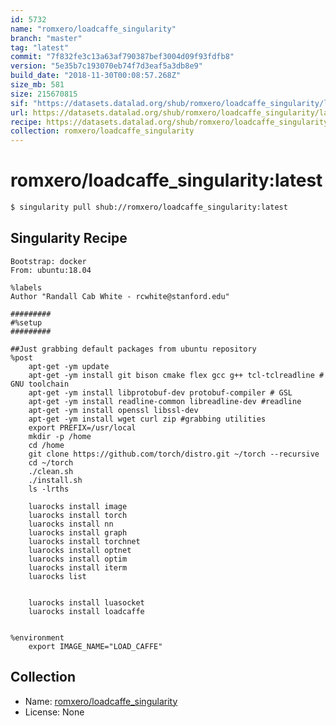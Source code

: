 ```yaml
---
id: 5732
name: "romxero/loadcaffe_singularity"
branch: "master"
tag: "latest"
commit: "7f832fe3c13a63af790387bef3004d09f93fdfb8"
version: "5e35b7c193070eb74f7d3eaf5a3db8e9"
build_date: "2018-11-30T00:08:57.268Z"
size_mb: 581
size: 215670815
sif: "https://datasets.datalad.org/shub/romxero/loadcaffe_singularity/latest/2018-11-30-7f832fe3-5e35b7c1/5e35b7c193070eb74f7d3eaf5a3db8e9.simg"
url: https://datasets.datalad.org/shub/romxero/loadcaffe_singularity/latest/2018-11-30-7f832fe3-5e35b7c1/
recipe: https://datasets.datalad.org/shub/romxero/loadcaffe_singularity/latest/2018-11-30-7f832fe3-5e35b7c1/Singularity
collection: romxero/loadcaffe_singularity
---
```


# romxero/loadcaffe_singularity:latest

```bash
$ singularity pull shub://romxero/loadcaffe_singularity:latest
```

## Singularity Recipe

```singularity
Bootstrap: docker
From: ubuntu:18.04

%labels
Author "Randall Cab White - rcwhite@stanford.edu"

#########
#%setup
#########

##Just grabbing default packages from ubuntu repository
%post
	apt-get -ym update
    apt-get -ym install git bison cmake flex gcc g++ tcl-tclreadline # GNU toolchain
    apt-get -ym install libprotobuf-dev protobuf-compiler # GSL
    apt-get -ym install readline-common libreadline-dev #readline
    apt-get -ym install openssl libssl-dev
    apt-get -ym install wget curl zip #grabbing utilities
	export PREFIX=/usr/local
	mkdir -p /home
	cd /home
	git clone https://github.com/torch/distro.git ~/torch --recursive
	cd ~/torch
	./clean.sh
	./install.sh
	ls -lrths 
	
	luarocks install image
	luarocks install torch
	luarocks install nn
	luarocks install graph
	luarocks install torchnet
	luarocks install optnet
	luarocks install optim
	luarocks install iterm
	luarocks list
	
	
	luarocks install luasocket	
	luarocks install loadcaffe
	

%environment
	export IMAGE_NAME="LOAD_CAFFE"
```

## Collection

 - Name: [romxero/loadcaffe_singularity](https://github.com/romxero/loadcaffe_singularity)
 - License: None

